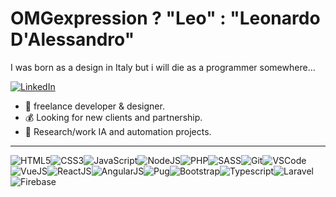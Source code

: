 # OMGexpression ? "Leo" : "Leonardo D'Alessandro"

I was born as a design in Italy but i will die as a programmer somewhere...

[![LinkedIn](https://img.shields.io/badge/linkedin-%230077B5.svg?&style=for-the-badge&logo=linkedin&logoColor=white)](https://www.linkedin.com/in/leonardo-d-alessandro-a113a01b9/)

- :muscle: freelance developer & designer.
- :moneybag: Looking for new clients and partnership.
- :dart: Research/work IA and automation projects.

---

![HTML5](https://img.icons8.com/color/30/html-5.png)![CSS3](https://img.icons8.com/color/30/css3.png)![JavaScript](https://img.icons8.com/color/30/javascript.png)![NodeJS](https://img.icons8.com/color/30/nodejs.png)![PHP](https://img.icons8.com/color/30/php.png)![SASS](https://img.icons8.com/color/30/sass.png)![Git](https://img.icons8.com/color/30/git.png)![VSCode](https://img.icons8.com/color/30/visual-studio-code-2019.png)![VueJS](https://img.icons8.com/color/30/vue-js.png)![ReactJS](https://img.icons8.com/color/30/react-native.png)![AngularJS](https://img.icons8.com/color/30/angularjs.png)![Pug](https://img.icons8.com/color/30/pug.png)![Bootstrap](https://img.icons8.com/color/30/bootstrap.png)![Typescript](https://img.icons8.com/color/30/typescript.png)![Laravel](https://img.icons8.com/fluency/30/000000/laravel.png)![Firebase](https://img.icons8.com/color/30/000000/firebase.png)

